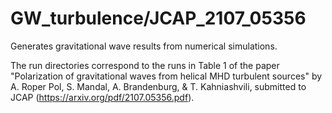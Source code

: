 # GW_turbulence/JCAP_2107_05356

Generates gravitational wave results from numerical simulations.

The run directories correspond to the runs in Table 1 of the paper "Polarization of gravitational waves
from helical MHD turbulent sources" by A. Roper Pol, S. Mandal, A. Brandenburg, & T. Kahniashvili,
submitted to JCAP (https://arxiv.org/pdf/2107.05356.pdf).
